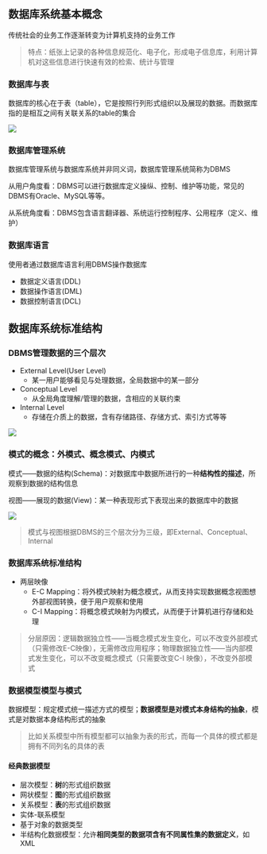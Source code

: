 ## 数据库系统基本概念

传统社会的业务工作逐渐转变为计算机支持的业务工作

> 特点：纸张上记录的各种信息规范化、电子化，形成电子信息库，利用计算机对这些信息进行快速有效的检索、统计与管理

### 数据库与表

数据库的核心在于表（table），它是按照行列形式组织以及展现的数据。而数据库指的是相互之间有关联关系的table的集合

![](https://github.com/dinorextim/dinorextim.github.io/blob/main/docs/images/dbs1-1.png?raw=true)


### 数据库管理系统

数据库管理系统与数据库系统并非同义词，数据库管理系统简称为DBMS

从用户角度看：DBMS可以进行数据库定义操纵、控制、维护等功能，常见的DBMS有Oracle、MySQL等等。

从系统角度看：DBMS包含语言翻译器、系统运行控制程序、公用程序（定义、维护）

### 数据库语言

使用者通过数据库语言利用DBMS操作数据库

- 数据定义语言(DDL)
- 数据操作语言(DML)
- 数据控制语言(DCL)

## 数据库系统标准结构

### DBMS管理数据的三个层次

- External Level(User Level)
    - 某一用户能够看见与处理数据，全局数据中的某一部分
- Conceptual Level
    - 从全局角度理解/管理的数据，含相应的关联约束
- Internal Level
    - 存储在介质上的数据，含有存储路径、存储方式、索引方式等等

![](https://github.com/dinorextim/dinorextim.github.io/blob/main/docs/images/dbs1-2.png?raw=true)

### 模式的概念：外模式、概念模式、内模式

模式——数据的结构(Schema)：对数据库中数据所进行的一种**结构性的描述**，所观察到数据的结构信息

视图——展现的数据(View)：某一种表现形式下表现出来的数据库中的数据

![](https://github.com/dinorextim/dinorextim.github.io/blob/main/docs/images/dbs1-3.png?raw=true)

> 模式与视图根据DBMS的三个层次分为三级，即External、Conceptual、Internal

### 数据库系统标准结构

- 两层映像
    - E-C Mapping：将外模式映射为概念模式，从而支持实现数据概念视图想外部视图转换，便于用户观察和使用
    - C-I Mapping：将概念模式映射为内模式，从而便于计算机进行存储和处理

> 分层原因：逻辑数据独立性——当概念模式发生变化，可以不改变外部模式（只需修改E-C映像），无需修改应用程序；物理数据独立性——当内部模式发生变化，可以不改变概念模式（只需要改变C-I 映像），不改变外部模式

### 数据模型模型与模式

数据模型：规定模式统一描述方式的模型；**数据模型是对模式本身结构的抽象**，模式是对数据本身结构形式的抽象

> 比如关系模型中所有模型都可以抽象为表的形式，而每一个具体的模式都是拥有不同列名的具体的表

#### 经典数据模型

- 层次模型：**树**的形式组织数据
- 网状模型：**图**的形式组织数据
- 关系模型：**表**的形式组织数据
- 实体-联系模型
- 基于对象的数据类型
- 半结构化数据模型：允许**相同类型的数据项含有不同属性集的数据定义**，如XML